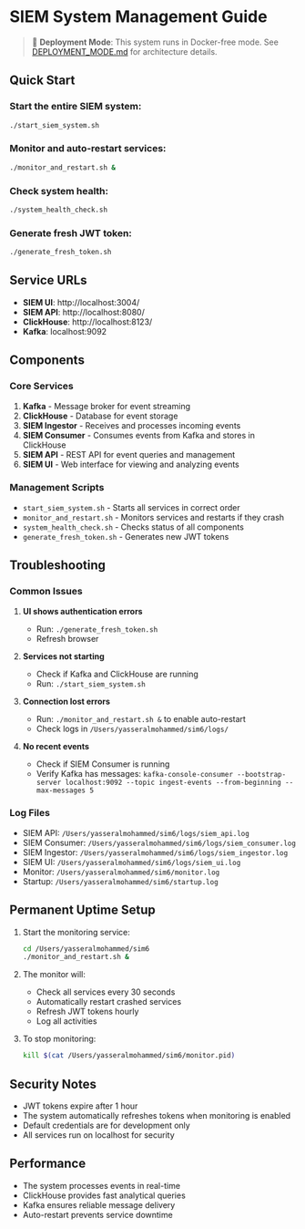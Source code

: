 # SIEM System Management Guide

> 📖 **Deployment Mode**: This system runs in Docker-free mode. See [DEPLOYMENT_MODE.md](./DEPLOYMENT_MODE.md) for architecture details.

## Quick Start

### Start the entire SIEM system:
```bash
./start_siem_system.sh
```

### Monitor and auto-restart services:
```bash
./monitor_and_restart.sh &
```

### Check system health:
```bash
./system_health_check.sh
```

### Generate fresh JWT token:
```bash
./generate_fresh_token.sh
```

## Service URLs

- **SIEM UI**: http://localhost:3004/
- **SIEM API**: http://localhost:8080/
- **ClickHouse**: http://localhost:8123/
- **Kafka**: localhost:9092

## Components

### Core Services
1. **Kafka** - Message broker for event streaming
2. **ClickHouse** - Database for event storage
3. **SIEM Ingestor** - Receives and processes incoming events
4. **SIEM Consumer** - Consumes events from Kafka and stores in ClickHouse
5. **SIEM API** - REST API for event queries and management
6. **SIEM UI** - Web interface for viewing and analyzing events

### Management Scripts
- `start_siem_system.sh` - Starts all services in correct order
- `monitor_and_restart.sh` - Monitors services and restarts if they crash
- `system_health_check.sh` - Checks status of all components
- `generate_fresh_token.sh` - Generates new JWT tokens

## Troubleshooting

### Common Issues

1. **UI shows authentication errors**
   - Run: `./generate_fresh_token.sh`
   - Refresh browser

2. **Services not starting**
   - Check if Kafka and ClickHouse are running
   - Run: `./start_siem_system.sh`

3. **Connection lost errors**
   - Run: `./monitor_and_restart.sh &` to enable auto-restart
   - Check logs in `/Users/yasseralmohammed/sim6/logs/`

4. **No recent events**
   - Check if SIEM Consumer is running
   - Verify Kafka has messages: `kafka-console-consumer --bootstrap-server localhost:9092 --topic ingest-events --from-beginning --max-messages 5`

### Log Files
- SIEM API: `/Users/yasseralmohammed/sim6/logs/siem_api.log`
- SIEM Consumer: `/Users/yasseralmohammed/sim6/logs/siem_consumer.log`
- SIEM Ingestor: `/Users/yasseralmohammed/sim6/logs/siem_ingestor.log`
- SIEM UI: `/Users/yasseralmohammed/sim6/logs/siem_ui.log`
- Monitor: `/Users/yasseralmohammed/sim6/monitor.log`
- Startup: `/Users/yasseralmohammed/sim6/startup.log`

## Permanent Uptime Setup

1. Start the monitoring service:
   ```bash
   cd /Users/yasseralmohammed/sim6
   ./monitor_and_restart.sh &
   ```

2. The monitor will:
   - Check all services every 30 seconds
   - Automatically restart crashed services
   - Refresh JWT tokens hourly
   - Log all activities

3. To stop monitoring:
   ```bash
   kill $(cat /Users/yasseralmohammed/sim6/monitor.pid)
   ```

## Security Notes

- JWT tokens expire after 1 hour
- The system automatically refreshes tokens when monitoring is enabled
- Default credentials are for development only
- All services run on localhost for security

## Performance

- The system processes events in real-time
- ClickHouse provides fast analytical queries
- Kafka ensures reliable message delivery
- Auto-restart prevents service downtime